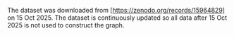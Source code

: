 The dataset was downloaded from [https://zenodo.org/records/15964829] on 15 Oct 2025. The dataset is continuously updated so all data after 15 Oct 2025 is not used to construct the graph.